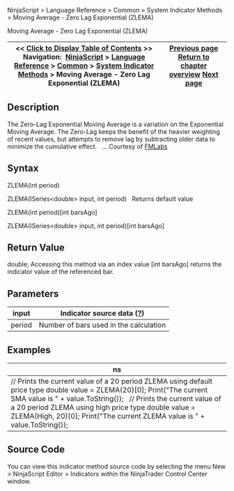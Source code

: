 ﻿
NinjaScript \> Language Reference \> Common \> System Indicator Methods \> Moving Average \- Zero Lag Exponential (ZLEMA)

Moving Average \- Zero Lag Exponential (ZLEMA)

| \<\< [Click to Display Table of Contents](moving_average_-_zero_lag_expo.md) \>\> **Navigation:**     [NinjaScript](ninjascript.md) \> [Language Reference](language_reference_wip.md) \> [Common](common.md) \> [System Indicator Methods](indicators.md) \> Moving Average \- Zero Lag Exponential (ZLEMA) | [Previous page](moving_average_-_weighted_wma.md) [Return to chapter overview](indicators.md) [Next page](moving_average_convergence-divergence_macd.md) |
| --- | --- |
## Description
The Zero\-Lag Exponential Moving Average is a variation on the Exponential Moving Average. The Zero\-Lag keeps the benefit of the heavier weighting of recent values, but attempts to remove lag by subtracting older data to minimize the cumulative effect.
 
... Courtesy of [FMLabs](http://www.fmlabs.com/reference/default.htm?url=ZeroLagExpMA.md)

## Syntax
ZLEMA(int period)  

ZLEMA(ISeries\<double\> input, int period)
 
Returns default value  

ZLEMA(int period)\[int barsAgo]  

ZLEMA(ISeries\<double\> input, int period)\[int barsAgo]

## Return Value
double; Accessing this method via an index value \[int barsAgo] returns the indicator value of the referenced bar.

## Parameters

| input | Indicator source data ([?](valid_input_data_for_indicator.md)) |
| --- | --- |
| period | Number of bars used in the calculation |

## Examples

| ns |
| --- |
| // Prints the current value of a 20 period ZLEMA using default price type double value \= ZLEMA(20)\[0]; Print("The current SMA value is " \+ value.ToString());   // Prints the current value of a 20 period ZLEMA using high price type double value \= ZLEMA(High, 20)\[0]; Print("The current ZLEMA value is " \+ value.ToString()); |

## Source Code
You can view this indicator method source code by selecting the menu New \> NinjaScript Editor \> Indicators within the NinjaTrader Control Center window.
